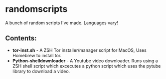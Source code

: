 # randomscripts
A bunch of random scripts I've made. Languages vary!

## Contents:
* __tor-inst.sh__ - A ZSH Tor installer/manager script for MacOS, Uses Homebrew to install tor.
* __Python-shelldownloader__ - A Youtube video downloader. Runs using a ZSH shell script which excecutes a python script which uses the pytube library to download a video.
